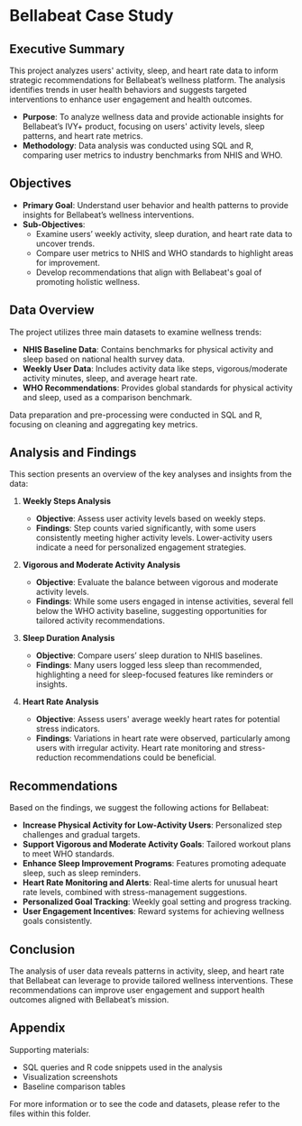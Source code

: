 # Bellabeat Case Study

## Executive Summary
This project analyzes users' activity, sleep, and heart rate data to inform strategic recommendations for Bellabeat’s wellness platform. The analysis identifies trends in user health behaviors and suggests targeted interventions to enhance user engagement and health outcomes.

- **Purpose**: To analyze wellness data and provide actionable insights for Bellabeat’s IVY+ product, focusing on users' activity levels, sleep patterns, and heart rate metrics.
- **Methodology**: Data analysis was conducted using SQL and R, comparing user metrics to industry benchmarks from NHIS and WHO.

## Objectives
- **Primary Goal**: Understand user behavior and health patterns to provide insights for Bellabeat’s wellness interventions.
- **Sub-Objectives**:
  - Examine users’ weekly activity, sleep duration, and heart rate data to uncover trends.
  - Compare user metrics to NHIS and WHO standards to highlight areas for improvement.
  - Develop recommendations that align with Bellabeat's goal of promoting holistic wellness.

## Data Overview
The project utilizes three main datasets to examine wellness trends:
- **NHIS Baseline Data**: Contains benchmarks for physical activity and sleep based on national health survey data.
- **Weekly User Data**: Includes activity data like steps, vigorous/moderate activity minutes, sleep, and average heart rate.
- **WHO Recommendations**: Provides global standards for physical activity and sleep, used as a comparison benchmark.

Data preparation and pre-processing were conducted in SQL and R, focusing on cleaning and aggregating key metrics.

## Analysis and Findings
This section presents an overview of the key analyses and insights from the data:

1. **Weekly Steps Analysis**
   - **Objective**: Assess user activity levels based on weekly steps.
   - **Findings**: Step counts varied significantly, with some users consistently meeting higher activity levels. Lower-activity users indicate a need for personalized engagement strategies.

2. **Vigorous and Moderate Activity Analysis**
   - **Objective**: Evaluate the balance between vigorous and moderate activity levels.
   - **Findings**: While some users engaged in intense activities, several fell below the WHO activity baseline, suggesting opportunities for tailored activity recommendations.

3. **Sleep Duration Analysis**
   - **Objective**: Compare users’ sleep duration to NHIS baselines.
   - **Findings**: Many users logged less sleep than recommended, highlighting a need for sleep-focused features like reminders or insights.

4. **Heart Rate Analysis**
   - **Objective**: Assess users' average weekly heart rates for potential stress indicators.
   - **Findings**: Variations in heart rate were observed, particularly among users with irregular activity. Heart rate monitoring and stress-reduction recommendations could be beneficial.

## Recommendations
Based on the findings, we suggest the following actions for Bellabeat:
- **Increase Physical Activity for Low-Activity Users**: Personalized step challenges and gradual targets.
- **Support Vigorous and Moderate Activity Goals**: Tailored workout plans to meet WHO standards.
- **Enhance Sleep Improvement Programs**: Features promoting adequate sleep, such as sleep reminders.
- **Heart Rate Monitoring and Alerts**: Real-time alerts for unusual heart rate levels, combined with stress-management suggestions.
- **Personalized Goal Tracking**: Weekly goal setting and progress tracking.
- **User Engagement Incentives**: Reward systems for achieving wellness goals consistently.

## Conclusion
The analysis of user data reveals patterns in activity, sleep, and heart rate that Bellabeat can leverage to provide tailored wellness interventions. These recommendations can improve user engagement and support health outcomes aligned with Bellabeat’s mission.

## Appendix
Supporting materials:
- SQL queries and R code snippets used in the analysis
- Visualization screenshots
- Baseline comparison tables

For more information or to see the code and datasets, please refer to the files within this folder.
